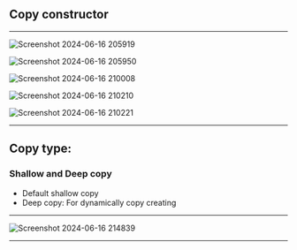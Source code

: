 
## Copy constructor

<hr>


![Screenshot 2024-06-16 205919](https://github.com/Mehul237/Core-Subjects/assets/117193057/26ed5a3d-fe44-4173-9dbb-176dceff1256)

![Screenshot 2024-06-16 205950](https://github.com/Mehul237/Core-Subjects/assets/117193057/b39ccb6b-3acb-4d9c-8b0a-20a81270e502)

![Screenshot 2024-06-16 210008](https://github.com/Mehul237/Core-Subjects/assets/117193057/f16d73a5-37f6-444a-a31d-4daa27308cea)

![Screenshot 2024-06-16 210210](https://github.com/Mehul237/Core-Subjects/assets/117193057/83861936-c7a0-4d09-b7f8-ff33a883ee89)

![Screenshot 2024-06-16 210221](https://github.com/Mehul237/Core-Subjects/assets/117193057/8e642627-589f-455c-ad0e-45cacf725a62)

<hr>

## Copy type:

### Shallow and Deep copy
- Default shallow copy
- Deep copy: For dynamically copy creating

<hr>

![Screenshot 2024-06-16 214839](https://github.com/Mehul237/Core-Subjects/assets/117193057/aa1c6804-fcc1-4658-90fb-06e5c442bbc7)



<hr>
<br>

